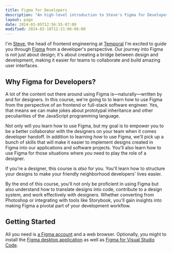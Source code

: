 ```yaml
---
title: Figma for Developers
description: "An high-level introduction to Steve's Figma for Developers course."
layout: page
date: 2024-03-05T12:56:55-07:00
modified: 2024-03-18T12:21:06-06:00
---
```


I'm [Steve](https://stevekinney.net), the head of frontend engineering at [Temporal](https://temporal.io) I'm excited to guide you through [Figma](https://figma.com) from a developer's perspective. Our journey into Figma is not just about design; it's about creating a bridge between design and development, making it easier for teams to collaborate and build amazing user interfaces.

## Why Figma for Developers?

A lot of the content out there around using Figma is—naturally—written by and for designers. In this course, we're going to to learn how to use Figma from the perspective of an frontend or full-stack software engineer. Yes, that means we can make jokes about prototypal inheritance and other peculiarities of the JavaScript programming language.

Not only will you learn how to use Figma, but my goal is to empower you to be a better collaborator with the designers on your team when it comes developer handoff. In addition to learning _how_ to use Figma, we'll pick up a bunch of skills that will make it easier to implement designs created in Figma into our applications and software projects. You'll also learn how to use Figma for those situations where _you_ need to play the role of a designer.

If you're a designer, this course is _also_ for you. You'll learn how to structure your designs to make your friendly neighborhood developers' lives easier.

By the end of this course, you'll not only be proficient in using Figma but also understand how to translate designs into code, contribute to a design system, and work effectively with designers. Whether converting from Photoshop or integrating with tools like Storybook, you'll gain insights into making Figma a pivotal part of your development workflow.

## Getting Started

All you need is [a Figma account](https://www.figma.com/login) and a web browser. Optionally, you might to install the [Figma desktop application](https://www.figma.com/downloads) as well as [Figma for Visual Studio Code](https://help.figma.com/hc/en-us/articles/15023121296151-Figma-for-VS-Code).
